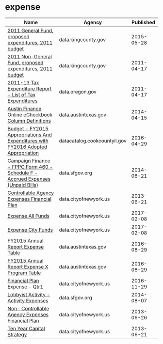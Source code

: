 # expense

Name | Agency | Published
---- | ---- | ---------
[2011 General Fund, proposed expenditures, 2011 budget](../datasets/imfe-xrs7.md) | data.kingcounty.gov | 2015-05-28
[2011 Non-General Fund, proposed expenditures, 2011 budget](../datasets/48ub-bstr.md) | data.kingcounty.gov | 2011-04-17
[2011-13 Tax Expenditure Report - List of Tax Expenditures](../datasets/cjmm-9sxs.md) | data.oregon.gov | 2011-04-17
[Austin Finance Online eCheckbook Column Definitions](../datasets/567b-4d24.md) | data.austintexas.gov | 2014-04-15
[Budget - FY2015 Appropriations And Expenditures with FY2016 Adopted Appropriation](../datasets/fu87-28e8.md) | datacatalog.cookcountyil.gov | 2016-04-29
[Campaign Finance - FPPC Form 460 - Schedule F - Accrued Expenses (Unpaid Bills)](../datasets/tr8k-7cit.md) | data.sfgov.org | 2014-08-21
[Controllable Agency Expenses Financial Plan](../datasets/t9tf-aegg.md) | data.cityofnewyork.us | 2013-06-21
[Expense All Funds](../datasets/am45-6syq.md) | data.cityofnewyork.us | 2017-02-08
[Expense City Funds](../datasets/kzk6-y58k.md) | data.cityofnewyork.us | 2017-02-08
[FY2015 Annual Report Expense Table](../datasets/ri2e-zk22.md) | data.austintexas.gov | 2016-08-29
[FY2015 Annual Report Expense X Program Table](../datasets/5efd-pip9.md) | data.austintexas.gov | 2016-08-29
[Financial Plan Expense - Qtr1](../datasets/sqmu-2ixd.md) | data.cityofnewyork.us | 2016-11-29
[Lobbyist Activity - Activity Expenses](../datasets/rvdt-bv57.md) | data.sfgov.org | 2014-08-07
[Non- Controllable Agency Expenses Financial Plan](../datasets/m6yw-2k8k.md) | data.cityofnewyork.us | 2013-06-26
[Ten Year Capital Strategy](../datasets/9i2s-e6hd.md) | data.cityofnewyork.us | 2013-06-21

